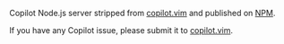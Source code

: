 Copilot Node.js server stripped from [copilot.vim] and published on [NPM][copilot-node-server-npm].

If you have any Copilot issue, please submit it to [copilot.vim].

[copilot.vim]: https://github.com/github/copilot.vim
[copilot-node-server-npm]: https://www.npmjs.com/package/copilot-node-server
